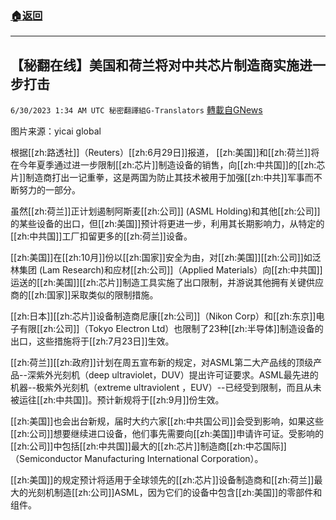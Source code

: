 ###  [:house:返回](README.md)
---


## 【秘翻在线】美国和荷兰将对中共芯片制造商实施进一步打击
`6/30/2023 1:34 AM UTC 秘密翻譯組G-Translators` [轉載自GNews](https://gnews.org/articles/1424869)

图片来源：yicai global

根据[[zh:路透社]]（Reuters）[[zh:6月29日]]报道， [[zh:美国]]和[[zh:荷兰]]将在今年夏季通过进一步限制[[zh:芯片]]制造设备的销售，向[[zh:中共国]]的[[zh:芯片]]制造商打出一记重拳，这是两国为防止其技术被用于加强[[zh:中共]]军事而不断努力的一部分。

虽然[[zh:荷兰]]正计划遏制阿斯麦[[zh:公司]] (ASML Holding)和其他[[zh:公司]]的某些设备的出口，但[[zh:美国]]预计将更进一步，利用其长期影响力，从特定的[[zh:中共国]]工厂扣留更多的[[zh:荷兰]]设备。

[[zh:美国]]在[[zh:10月]]份以[[zh:国家]]安全为由，对[[zh:美国]][[zh:公司]]如泛林集团 (Lam Research)和应材[[zh:公司]]（Applied Materials）向[[zh:中共国]]运送的[[zh:美国]][[zh:芯片]]制造工具实施了出口限制，并游说其他拥有关键供应商的[[zh:国家]]采取类似的限制措施。

[[zh:日本]][[zh:芯片]]设备制造商尼康[[zh:公司]]（Nikon Corp）和[[zh:东京]]电子有限[[zh:公司]]（Tokyo Electron Ltd）也限制了23种[[zh:半导体]]制造设备的出口，这些措施将于[[zh:7月23日]]生效。

[[zh:荷兰]][[zh:政府]]计划在周五宣布新的规定，对ASML第二大产品线的顶级产品--深紫外光刻机（deep ultraviolet，DUV）提出许可证要求。ASML最先进的机器--极紫外光刻机（extreme ultraviolent ，EUV）--已经受到限制，而且从未被运往[[zh:中共国]]。预计新规将于[[zh:9月]]份生效。

[[zh:美国]]也会出台新规，届时大约六家[[zh:中共国公司]]会受到影响，如果这些[[zh:公司]]想要继续进口设备，他们事先需要向[[zh:美国]]申请许可证。受影响的[[zh:公司]]中包括[[zh:中共国]]最大的[[zh:芯片]]制造商[[zh:中芯国际]]（Semiconductor Manufacturing International Corporation）。

[[zh:美国]]的规定预计将适用于全球领先的[[zh:芯片]]设备制造商和[[zh:荷兰]]最大的光刻机制造[[zh:公司]]ASML，因为它们的设备中包含[[zh:美国]]的零部件和组件。
